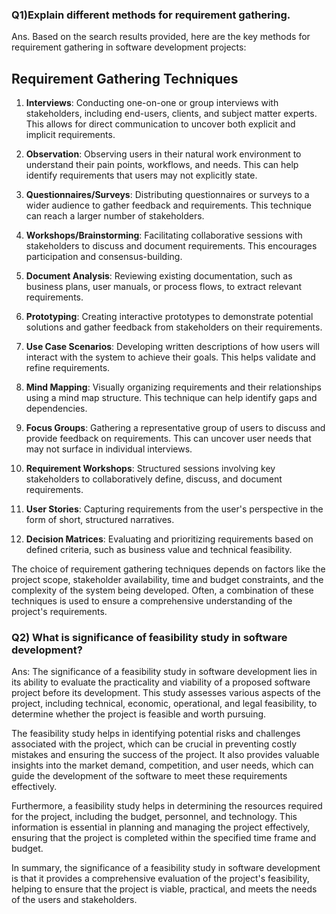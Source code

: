 ### Q1)Explain different methods for requirement gathering.

Ans.
Based on the search results provided, here are the key methods for requirement gathering in software development projects:

## Requirement Gathering Techniques

1. **Interviews**: Conducting one-on-one or group interviews with stakeholders, including end-users, clients, and subject matter experts. This allows for direct communication to uncover both explicit and implicit requirements. 

2. **Observation**: Observing users in their natural work environment to understand their pain points, workflows, and needs. This can help identify requirements that users may not explicitly state. 

3. **Questionnaires/Surveys**: Distributing questionnaires or surveys to a wider audience to gather feedback and requirements. This technique can reach a larger number of stakeholders. 

4. **Workshops/Brainstorming**: Facilitating collaborative sessions with stakeholders to discuss and document requirements. This encourages participation and consensus-building. 

5. **Document Analysis**: Reviewing existing documentation, such as business plans, user manuals, or process flows, to extract relevant requirements. 

6. **Prototyping**: Creating interactive prototypes to demonstrate potential solutions and gather feedback from stakeholders on their requirements.

7. **Use Case Scenarios**: Developing written descriptions of how users will interact with the system to achieve their goals. This helps validate and refine requirements.

8. **Mind Mapping**: Visually organizing requirements and their relationships using a mind map structure. This technique can help identify gaps and dependencies. 

9. **Focus Groups**: Gathering a representative group of users to discuss and provide feedback on requirements. This can uncover user needs that may not surface in individual interviews.

10. **Requirement Workshops**: Structured sessions involving key stakeholders to collaboratively define, discuss, and document requirements. 

11. **User Stories**: Capturing requirements from the user's perspective in the form of short, structured narratives. 

12. **Decision Matrices**: Evaluating and prioritizing requirements based on defined criteria, such as business value and technical feasibility. 

The choice of requirement gathering techniques depends on factors like the project scope, stakeholder availability, time and budget constraints, and the complexity of the system being developed. Often, a combination of these techniques is used to ensure a comprehensive understanding of the project's requirements. 

### Q2) What is significance of feasibility study in software development?

Ans:
The significance of a feasibility study in software development lies in its ability to evaluate the practicality and viability of a proposed software project before its development. This study assesses various aspects of the project, including technical, economic, operational, and legal feasibility, to determine whether the project is feasible and worth pursuing.

The feasibility study helps in identifying potential risks and challenges associated with the project, which can be crucial in preventing costly mistakes and ensuring the success of the project. It also provides valuable insights into the market demand, competition, and user needs, which can guide the development of the software to meet these requirements effectively.

Furthermore, a feasibility study helps in determining the resources required for the project, including the budget, personnel, and technology. This information is essential in planning and managing the project effectively, ensuring that the project is completed within the specified time frame and budget.

In summary, the significance of a feasibility study in software development is that it provides a comprehensive evaluation of the project's feasibility, helping to ensure that the project is viable, practical, and meets the needs of the users and stakeholders.
